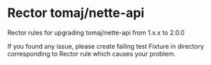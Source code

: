 # Rector tomaj/nette-api

Rector rules for upgrading tomaj/nette-api from 1.x.x to 2.0.0

If you found any issue, please create failing test Fixture in directory corresponding to Rector rule which causes your problem. 